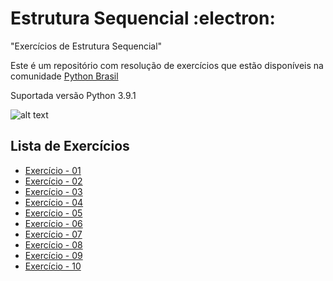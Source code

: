 # Estrutura Sequencial :electron:

"Exercícios de Estrutura Sequencial"

Este é um repositório com resolução de exercícios que estão disponíveis na comunidade [Python Brasil](https://wiki.python.org.br/EstruturaSequencial)

Suportada versão Python 3.9.1

![alt text](https://wiki.python.org.br/pybr/img/pythonbrasil_logo.png)

## Lista de Exercícios

- [Exercício - 01](https://github.com/faleite/EstruturaSequencial/blob/main/exercicios/1.py)
- [Exercício - 02](https://github.com/faleite/EstruturaSequencial/blob/main/exercicios/2.py)
- [Exercício - 03](https://github.com/faleite/EstruturaSequencial/blob/main/exercicios/3.py)
- [Exercício - 04](https://github.com/faleite/EstruturaSequencial/blob/main/exercicios/4.py)
- [Exercício - 05](https://github.com/faleite/EstruturaSequencial/blob/main/exercicios/5.py)
- [Exercício - 06](https://github.com/faleite/EstruturaSequencial/blob/main/exercicios/6.py)
- [Exercício - 07](https://github.com/faleite/EstruturaSequencial/blob/main/exercicios/7.py)
- [Exercício - 08](https://github.com/faleite/EstruturaSequencial/blob/main/exercicios/8.py)
- [Exercício - 09](https://github.com/faleite/EstruturaSequencial/blob/main/exercicios/9.py)
- [Exercício - 10](https://github.com/faleite/EstruturaSequencial/blob/main/exercicios/10.py)
